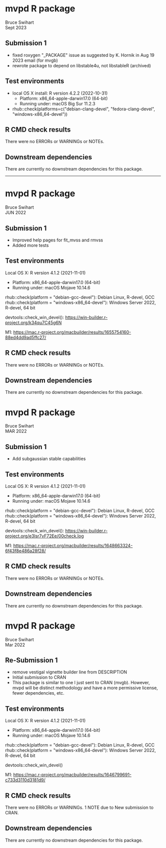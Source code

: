 # mvpd R package
Bruce Swihart  
Sept 2023

## Submission 1

   * fixed roxygen "_PACKAGE" issue as suggested by 
     K. Hornik in Aug 19 2023 email (for mvgb)
   * rewrote package to depend on libstable4u, not libstableR (archived)   
   
## Test environments
* local OS X install: R version 4.2.2 (2022-10-31)
    * Platform: x86_64-apple-darwin17.0 (64-bit)
    * Running under: macOS Big Sur 11.2.3
* rhub::check(platforms=c("debian-clang-devel",
                          "fedora-clang-devel",
                          "windows-x86_64-devel"))

                     
## R CMD check results
There were no ERRORs or WARNINGs or NOTEs.


## Downstream dependencies
There are currently no downstream dependencies for this package.

---
# mvpd R package
Bruce Swihart  
JUN 2022

## Submission 1

* Improved help pages for fit_mvss and rmvss
* Added more tests

## Test environments
Local OS X: R version 4.1.2 (2021-11-01)
  * Platform: x86_64-apple-darwin17.0 (64-bit)
  * Running under: macOS Mojave 10.14.6
  
rhub::check(platform = "debian-gcc-devel"): Debian Linux, R-devel, GCC
rhub::check(platform = "windows-x86_64-devel"): Windows Server 2022, R-devel, 64 bit

devtools::check_win_devel(): https://win-builder.r-project.org/k34qu7C45g6N

M1: https://mac.r-project.org/macbuilder/results/1655754160-88ed4dd9ad5ffc27/

## R CMD check results
There were no ERRORs or WARNINGs or NOTEs.


## Downstream dependencies
There are currently no downstream dependencies for this package.

# mvpd R package
Bruce Swihart  
MAR 2022

## Submission 1

  * Add subgaussian stable capabilities
  
## Test environments
Local OS X: R version 4.1.2 (2021-11-01)
  * Platform: x86_64-apple-darwin17.0 (64-bit)
  * Running under: macOS Mojave 10.14.6
  
rhub::check(platform = "debian-gcc-devel"): Debian Linux, R-devel, GCC
rhub::check(platform = "windows-x86_64-devel"): Windows Server 2022, R-devel, 64 bit

devtools::check_win_devel(): https://win-builder.r-project.org/e3lsr7vF72Ee/00check.log

M1: https://mac.r-project.org/macbuilder/results/1648663324-6f43f8e486a28f28/

## R CMD check results
There were no ERRORs or WARNINGs or NOTEs.


## Downstream dependencies
There are currently no downstream dependencies for this package.



# mvpd R package
Bruce Swihart  
Mar 2022

## Re-Submission 1

  * remove vestigal vignette builder line from DESCRIPTION
  * Initial submission to CRAN
  * This package is similar to one I just sent to CRAN (mvgb).  However,
  mvpd will be distinct methodology and have a more permissive license, fewer dependencies, etc.

## Test environments
Local OS X: R version 4.1.2 (2021-11-01)
  * Platform: x86_64-apple-darwin17.0 (64-bit)
  * Running under: macOS Mojave 10.14.6
  
rhub::check(platform = "debian-gcc-devel"): Debian Linux, R-devel, GCC
rhub::check(platform = "windows-x86_64-devel"): Windows Server 2022, R-devel, 64 bit

devtools::check_win_devel()

M1: https://mac.r-project.org/macbuilder/results/1646799691-c733d3110d3181d9/

## R CMD check results
There were no ERRORs or WARNINGs. 1 NOTE due to New submission to CRAN.


## Downstream dependencies
There are currently no downstream dependencies for this package.
